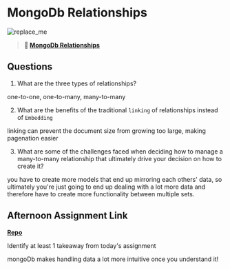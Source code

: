 # MongoDb Relationships

![replace_me](https://codeworks.blob.core.windows.net/public/assets/img/illustrations/placeholder.svg)

> **📖 [MongoDb Relationships](https://codeworksacademy.com/fs-student-guide/resources/wk5/02-Relationships)**

## Questions

1. What are the three types of relationships?

one-to-one, one-to-many, many-to-many

2. What are the benefits of the traditional `linking` of relationships instead of `Embedding`

linking can prevent the document size from growing too large, making pagenation easier

3. What are some of the challenges faced when deciding how to manage a many-to-many relationship that ultimately drive your decision on how to create it?

you have to create more models that end up mirroring each others' data, so ultimately you're just going to end up dealing with a lot more data and therefore have to create more functionality between multiple sets.

## Afternoon Assignment Link

**[Repo](https://github.com/JoeCalvi/winter23_gregslist_node)**

Identify at least 1 takeaway from today's assignment

mongoDb makes handling data a lot more intuitive once you understand it!